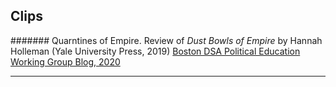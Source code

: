 
## <a name="clips"></a>  Clips

####### Quarntines of Empire. Review of _Dust Bowls of Empire_ by Hannah Holleman (Yale University Press, 2019) [Boston DSA Political Education Working Group Blog, 2020](https://bostonpewg.org/2020/03/18/quarantines-of-empire/)

----

